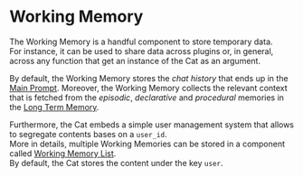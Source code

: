 # Working Memory

The Working Memory is a handful component to store temporary data.  
For instance, it can be used to share data across plugins or, in general, across any function that get an instance of the Cat as an argument.

By default, the Working Memory stores the *chat history* that ends up in the [Main Prompt](../prompts/main_prompt.md).
Moreover, the Working Memory collects the relevant context that is fetched from the *episodic*, *declarative* and
*procedural* memories in the [Long Term Memory](long_term_memory.md).

Furthermore, the Cat embeds a simple user management system that allows to segregate contents bases on a `user_id`.  
More in details, multiple Working Memories can be stored in a component called [Working Memory List](https://cheshire-cat-ai.github.io/docs/technical/API_Documentation/memory/working_memory/#cat.memory.working_memory.WorkingMemoryList).  
By default, the Cat stores the content under the key `user`.